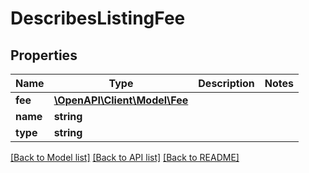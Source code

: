 # DescribesListingFee

## Properties
Name | Type | Description | Notes
------------ | ------------- | ------------- | -------------
**fee** | [**\OpenAPI\Client\Model\Fee**](Fee.md) |  | 
**name** | **string** |  | 
**type** | **string** |  | 

[[Back to Model list]](../README.md#documentation-for-models) [[Back to API list]](../README.md#documentation-for-api-endpoints) [[Back to README]](../README.md)


